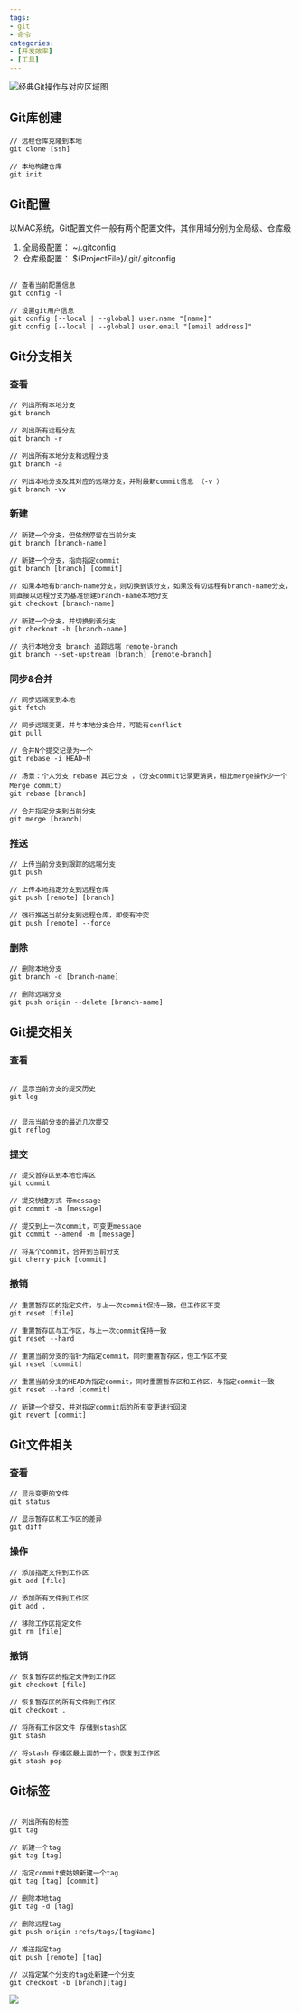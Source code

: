 ```yaml
---
tags: 
- git
- 命令
categories:
- [开发效率]
- [工具]
---
```



![经典Git操作与对应区域图](https://upload-images.jianshu.io/upload_images/9696036-f719bd62f295b4fa.png?imageMogr2/auto-orient/strip%7CimageView2/2/w/1240)

## Git库创建

```
// 远程仓库克隆到本地
git clone [ssh]

// 本地构建仓库
git init

```

## Git配置
以MAC系统，Git配置文件一般有两个配置文件，其作用域分别为全局级、仓库级

1. 全局级配置： ~/.gitconfig
2. 仓库级配置： ${ProjectFile}/.git/.gitconfig

```

// 查看当前配置信息
git config -l

// 设置git用户信息
git config [--local | --global] user.name "[name]"
git config [--local | --global] user.email "[email address]"

```


## Git分支相关

### 查看

```
// 列出所有本地分支
git branch 

// 列出所有远程分支
git branch -r

// 列出所有本地分支和远程分支
git branch -a

// 列出本地分支及其对应的远端分支，并附最新commit信息 （-v ）
git branch -vv 
```

### 新建

```
// 新建一个分支，但依然停留在当前分支
git branch [branch-name]

// 新建一个分支，指向指定commit
git branch [branch] [commit]

// 如果本地有branch-name分支，则切换到该分支，如果没有切远程有branch-name分支，则直接以远程分支为基准创建branch-name本地分支
git checkout [branch-name]

// 新建一个分支，并切换到该分支
git checkout -b [branch-name]

// 执行本地分支 branch 追踪远端 remote-branch
git branch --set-upstream [branch] [remote-branch]

```

### 同步&合并
```
// 同步远端变到本地
git fetch

// 同步远端变更，并与本地分支合并，可能有conflict
git pull

// 合并N个提交记录为一个
git rebase -i HEAD~N

// 场景：个人分支 rebase 其它分支 ，（分支commit记录更清爽，相比merge操作少一个Merge commit）
git rebase [branch]

// 合并指定分支到当前分支
git merge [branch]

```

### 推送
```
// 上传当前分支到跟踪的远端分支
git push 

// 上传本地指定分支到远程仓库
git push [remote] [branch]

// 强行推送当前分支到远程仓库，即使有冲突
git push [remote] --force

```

### 删除
```
// 删除本地分支
git branch -d [branch-name]

// 删除远端分支
git push origin --delete [branch-name]
```


## Git提交相关

### 查看
```

// 显示当前分支的提交历史
git log


// 显示当前分支的最近几次提交
git reflog

```


### 提交

```
// 提交暂存区到本地仓库区
git commit 

// 提交快捷方式 带message
git commit -m [message]

// 提交到上一次commit，可变更message
git commit --amend -m [message]

// 将某个commit，合并到当前分支
git cherry-pick [commit]
```

### 撤销

```
// 重置暂存区的指定文件，与上一次commit保持一致，但工作区不变
git reset [file]

// 重置暂存区与工作区，与上一次commit保持一致
git reset --hard

// 重置当前分支的指针为指定commit，同时重置暂存区，但工作区不变
git reset [commit]

// 重置当前分支的HEAD为指定commit，同时重置暂存区和工作区，与指定commit一致
git reset --hard [commit]

// 新建一个提交，并对指定commit后的所有变更进行回滚
git revert [commit]
```

## Git文件相关

### 查看

```
// 显示变更的文件
git status

// 显示暂存区和工作区的差异
git diff
```

### 操作
```
// 添加指定文件到工作区
git add [file]

// 添加所有文件到工作区
git add .

// 移除工作区指定文件
git rm [file]

```

### 撤销
```
// 恢复暂存区的指定文件到工作区
git checkout [file]

// 恢复暂存区的所有文件到工作区
git checkout .

// 将所有工作区文件 存储到stash区
git stash

// 将stash 存储区最上面的一个，恢复到工作区
git stash pop

```

## Git标签

```

// 列出所有的标签
git tag

// 新建一个tag
git tag [tag]

// 指定commit傻姑娘新建一个tag
git tag [tag] [commit]

// 删除本地tag
git tag -d [tag]

// 删除远程tag
git push origin :refs/tags/[tagName]

// 推送指定tag
git push [remote] [tag]

// 以指定某个分支的tag处新建一个分支
git checkout -b [branch][tag]

```

>

![](https://upload-images.jianshu.io/upload_images/9696036-70673e2d55e85b18.gif?imageMogr2/auto-orient/strip)


